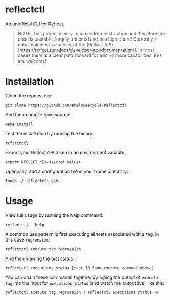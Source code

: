 # reflectctl
An unofficial CLI for [Reflect](https://reflect.run/).

> NOTE: This project is very much under construction and therefore the code is unstable, largely untested and has high churn! Currently, it only implements a subset of the (Reflect API)[https://reflect.run/docs/developer-api/documentation/]. In most cases there is a clear path forward for adding more capabilities. PRs are welcome!

# Installation
Clone the reponsitory:

```
git clone https://github.com/employeecycle/reflectctl
```

And then compile from source:

```
make install
```

Test the installation by running the binary:

```
reflectctl
```

Export your Reflect API token in an environment variable:

```
export REFLECT_KEY=<secret value>
```

Optionally, add a configuration file in your home directory:

```
touch ~/.reflectctl.yaml
```

# Usage
View full usage by running the help command:

```
reflectctl --help
```

A common use pattern is first executing all tests associated with a tag, in this case `regression`:

```
reflectctl execute tag regression
```

And then viewing the test status:
```
reflectctl executions status [test ID from execute command above]
```

You can chain these commands together by piping the outout of `execute tag` into the input for `executions status` (and watch the output live) like this:

```
reflectctl execute tag regression | reflectctl executions status -w
```